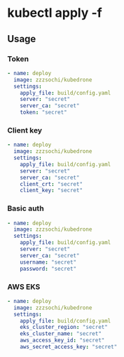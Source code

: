 # kubectl apply -f <file>

## Usage


### Token

```yaml
- name: deploy
  image: zzzsochi/kubedrone
  settings:
    apply_file: build/config.yaml
    server: "secret"
    server_ca: "secret"
    token: "secret"
```

### Client key

```yaml
- name: deploy
  image: zzzsochi/kubedrone
  settings:
    apply_file: build/config.yaml
    server: "secret"
    server_ca: "secret"
    client_crt: "secret"
    client_key: "secret"
```

### Basic auth

```yaml
- name: deploy
  image: zzzsochi/kubedrone
  settings:
    apply_file: build/config.yaml
    server: "secret"
    server_ca: "secret"
    username: "secret"
    password: "secret"
```

### AWS EKS

```yaml
- name: deploy
  image: zzzsochi/kubedrone
  settings:
    apply_file: build/config.yaml
    eks_cluster_region: "secret"
    eks_cluster_name: "secret"
    aws_access_key_id: "secret"
    aws_secret_access_key: "secret"
```
